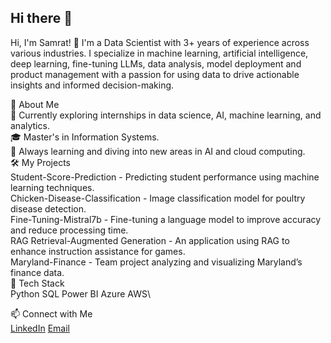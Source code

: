 ## Hi there 👋

<!--
**Samrat-byte/Samrat-byte** is a ✨ _special_ ✨ repository because its `README.md` (this file) appears on your GitHub profile.

-->
Hi, I'm Samrat! 👋
I'm a Data Scientist with 3+ years of experience across various industries. I specialize in machine learning, artificial intelligence, deep learning, fine-tuning LLMs, data analysis, model deployment and product management with a passion for using data to drive actionable insights and informed decision-making.

🔹 About Me\
💼 Currently exploring internships in data science, AI, machine learning, and analytics.\
🎓 Master's in Information Systems.\
🌱 Always learning and diving into new areas in AI and cloud computing.\
🛠️ My Projects\
Student-Score-Prediction - Predicting student performance using machine learning techniques.\
Chicken-Disease-Classification - Image classification model for poultry disease detection.\
Fine-Tuning-Mistral7b - Fine-tuning a language model to improve accuracy and reduce processing time.\
RAG Retrieval-Augmented Generation - An application using RAG to enhance instruction assistance for games.\
Maryland-Finance - Team project analyzing and visualizing Maryland’s finance data.\
🧰 Tech Stack\
Python SQL Power BI Azure AWS\

📫 Connect with Me\
[LinkedIn](https://www.linkedin.com/in/samrat-varun-jajula-a0320a16b/) [Email](sjajula@umd.edu)

